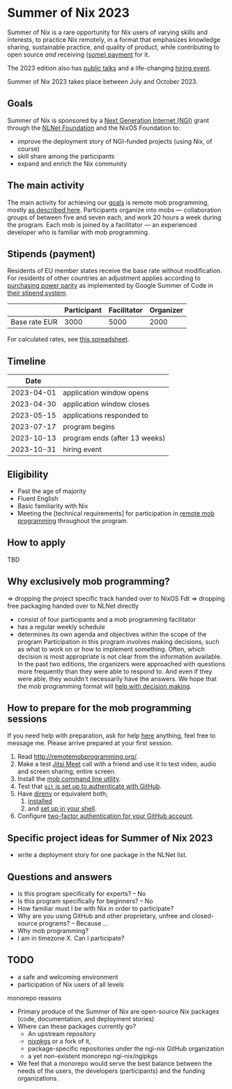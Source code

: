 # Summer of Nix 2023

Summer of Nix is a rare opportunity for Nix users of varying skills and interests,
to practice Nix remotely,
in a format that emphasizes knowledge sharing,
sustainable practice, and quality of product,
while contributing to open source _and_ receiving [(some) payment](#stipends-payment) for it.

The 2023 edition also has [public talks](#public-talks)
and a life-changing [hiring event](#hiring-event).

Summer of Nix 2023 takes place between July and October 2023.

## Goals

Summer of Nix is sponsored by a [Next Generation Internet (NGI)](https://www.ngi.eu/) grant
through the [NLNet Foundation](https://nlnet.nl/) and the NixOS Foundation
to:

- improve the deployment story of NGI-funded projects (using Nix, of course)
- skill share among the participants
- expand and enrich the Nix community

## The main activity

The main activity for achieving our [goals](#goals) is remote mob programming,
mostly [as described here][remote mob programming].
Participants organize into mobs —
collaboration groups of between five and seven each,
and work 20 hours a week during the program.
Each mob is joined by a facilitator —
an experienced developer who is familiar with mob programming.

## Stipends (payment)

Residents of EU member states receive the base rate without modification.
For residents of other countries
an adjustment applies according to [purchasing power parity](https://en.wikipedia.org/wiki/Purchasing_power_parity)
as implemented by Google Summer of Code in [their stipend system](https://developers.google.com/open-source/gsoc/help/student-stipends).

|               | Participant | Facilitator | Organizer |
|---------------|-------------|-------------|-----------|
| Base rate EUR |        3000 |        5000 |      2000 |

For calculated rates, see [this spreadsheet](https://docs.google.com/spreadsheets/d/e/2PACX-1vScs76kD8qJinBAMWX_rRD9Gxu9YbSZmutQhd4UCw7oN3iyVVHFDtAlB5tMKUba-8P6KsFLrcFQGSaJ/pubhtml).

## Timeline

| Date       |                               |
| ---------- | ------------------------------| 
| 2023-04-01 | application window opens      |
| 2023-04-30 | application window closes     |
| 2023-05-15 | applications responded to     |
| 2023-07-17 | program begins                |
| 2023-10-13 | program ends (after 13 weeks) |
| 2023-10-31 | hiring event                  |

## Eligibility
 
 - Past the age of majority
 - Fluent English
 - Basic familiarity with Nix
 - Meeting the [technical requirements]
   for participation in [remote mob programming] throughout the program.

## How to apply

TBD

## Why exclusively mob programming?

=> dropping the project specific track handed over to NixOS Fdt
=> dropping free packaging handed over to NLNet directly

   - consist of four participants and a mob programming facilitator
   - has a regular weekly schedule
   - determines its own agenda and objectives within the scope of the program
Participation in this program involves making decisions, such as what to work on or how to implement something.
Often, which decision is most appropriate is not clear from the information available.
In the past two editions, the organizers were approached with questions more frequently than they were able to respond to.
And even if they were able, they wouldn't necessarily have the answers.
We hope that the mob programming format will [help with decision making](#why-mob-programming).

## How to prepare for the mob programming sessions

If you need help with preparation, ask for help [here](TODO)  anything, feel free to message me. Please arrive prepared at your first session.

1. Read http://remotemobprogramming.org/.
1. Make a test [Jitsi Meet](https://meet.jit.si/) call with a friend and use it to test video, audio and screen sharing, entire screen.
1. Install the [mob command line utility](https://mob.sh/).
1. Test that [`git` is set up to authenticate with GitHub](https://docs.github.com/en/get-started/quickstart/set-up-git).
1. Have [direnv](https://direnv.net/) or equivalent both;
   1. [installed](https://direnv.net/docs/installation.html)
   1. and [set up in your shell](https://direnv.net/docs/hook.html).
1. Configure [two-factor authentication for your GitHub account](https://docs.github.com/en/authentication/securing-your-account-with-two-factor-authentication-2fa/about-two-factor-authentication).

## Specific project ideas for Summer of Nix 2023

- write a deployment story for one package in the NLNet list.

## Questions and answers

- Is this program specifically for experts? – No 
- Is this program specifically for beginners? – No
- How familiar must I be with Nix in order to participate?
- Why are you using GitHub and other proprietary, unfree and closed-source programs? – Because ...
- Why mob programming?
- I am in timezone X. Can I participate?

[remote mob programming]: https://www.remotemobprogramming.org/

## TODO

- a safe and welcoming environment
- participation of Nix users of all levels

monorepo reasons
  - Primary produce of the Summer of Nix are open-source Nix packages (code, documentation, and deployment stories)
  - Where can these packages currently go?
    - An upstream repository
    - [nixpkgs]() or a fork of it,
    - package-specific repositories under the ngi-nix GitHub organization
    - a yet non-existent monorepo ngi-nix/ngipkgs
  - We feel that a monorepo would serve the best balance between the needs of the users, the developers (participants) and the funding organizations. 

